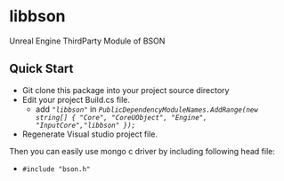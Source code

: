 # libbson
Unreal Engine ThirdParty Module of BSON
## Quick Start
* Git clone this package into your project source directory
* Edit your project Build.cs file.
  * add *`"libbson"`* in *`PublicDependencyModuleNames.AddRange(new string[] { "Core", "CoreUObject", "Engine", "InputCore","libbson" });`*
* Regenerate Visual studio project file.

Then you can easily use mongo c driver by including following head file:
* `#include "bson.h"`
